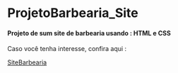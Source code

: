 # ProjetoBarbearia_Site
#### Projeto de sum site de barbearia usando : HTML e CSS
<p> Caso você tenha interesse, confira aqui : 
<p>

[SiteBarbearia](https://leandrogoulart.github.io/ProjetoBarbearia_Site/)
